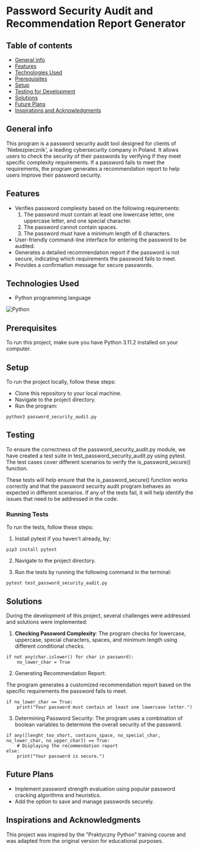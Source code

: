 # Password Security Audit and Recommendation Report Generator

## Table of contents
* [General info](#general-info)
* [Features](#features)
* [Technologies Used](#technologies-used)
* [Prerequisites](#prerequisites)
* [Setup](#setup)
* [Testing for Development](#testing-for-evelopment)
* [Solutions](#solutions)
* [Future Plans](#future-plans)
* [Inspirations and Acknowledgments](#inspirations-and-acknowledgments)

## General info
This program is a password security audit tool designed for clients of 'Niebezpiecznik', a leading cybersecurity company in Poland. It allows users to check the security of their passwords by verifying if they meet specific complexity requirements. If a password fails to meet the requirements, the program generates a recommendation report to help users improve their password security.

## Features
- Verifies password complexity based on the following requirements:
  1. The password must contain at least one lowercase letter, one uppercase letter, and one special character.
  2. The password cannot contain spaces.
  3. The password must have a minimum length of 8 characters.
- User-friendly command-line interface for entering the password to be audited.
- Generates a detailed recommendation report if the password is not secure, indicating which requirements the password fails to meet.
- Provides a confirmation message for secure passwords.

## Technologies Used
- Python programming language

![Python](https://img.shields.io/badge/python-3670A0?style=for-the-badge&logo=python&logoColor=ffdd54)

## Prerequisites

To run this project, make sure you have Python 3.11.2 installed on your computer.

## Setup

To run the project locally, follow these steps:

- Clone this repository to your local machine.
- Navigate to the project directory.
- Run the program:
```
python3 password_security_audit.py
```

## Testing

To ensure the correctness of the password_security_audit.py module, we have created a test suite in test_password_security_audit.py using pytest. The test cases cover different scenarios to verify the is_password_secure() function.

These tests will help ensure that the is_password_secure() function works correctly and that the password security audit program behaves as expected in different scenarios. If any of the tests fail, it will help identify the issues that need to be addressed in the code.

### Running Tests
To run the tests, follow these steps:

1. Install pytest if you haven't already, by:
``` 
pip3 install pytest
```
2. Navigate to the project directory.

3. Run the tests by running the following command in the terminal:
```
pytest test_password_security_audit.py
```

## Solutions
During the development of this project, several challenges were addressed and solutions were implemented:

1. **Checking Password Complexity**: The program checks for lowercase, uppercase, special characters, spaces, and minimum length using different conditional checks.

```
if not any(char.islower() for char in password):
    no_lower_char = True
```
2. Generating Recommendation Report: 

The program generates a customized recommendation report based on the specific requirements the password fails to meet.

```
if no_lower_char == True:
    print("Your password must contain at least one lowercase letter.")
```
3. Determining Password Security: The program uses a combination of boolean variables to determine the overall security of the password.
```
if any([lenght_too_short, contains_space, no_special_char, no_lower_char, no_upper_char]) == True:
    # Displaying the recommendation report
else:
    print("Your password is secure.")
```

## Future Plans

- Implement password strength evaluation using popular password cracking algorithms and heuristics.
- Add the option to save and manage passwords securely.

## Inspirations and Acknowledgments

This project was inspired by the "Praktyczny Python" training course and was adapted from the original version for educational purposes.
